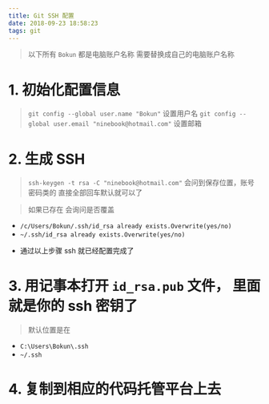 ```yaml
---
title: Git SSH 配置
date: 2018-09-23 18:58:23
tags: git
---
```


> 以下所有 `Bokun` 都是电脑账户名称 需要替换成自己的电脑账户名称
# 1. 初始化配置信息
> `git config --global user.name "Bokun"`
> 设置用户名
>`git config --global user.email "ninebook@hotmail.com"`
> 设置邮箱
# 2. 生成 SSH
>`ssh-keygen -t rsa -C "ninebook@hotmail.com"`
>会问到保存位置，账号密码类的 直接全部回车默认就可以了

> 如果已存在 会询问是否覆盖
 - `/c/Users/Bokun/.ssh/id_rsa already exists.Overwrite(yes/no)`
 - `~/.ssh/id_rsa already exists.Overwrite(yes/no)`

* 通过以上步骤 ssh 就已经配置完成了

# 3. 用记事本打开 `id_rsa.pub` 文件， 里面就是你的 ssh 密钥了
>默认位置是在
 - `C:\Users\Bokun\.ssh`
 - `~/.ssh`

# 4. 复制到相应的代码托管平台上去

